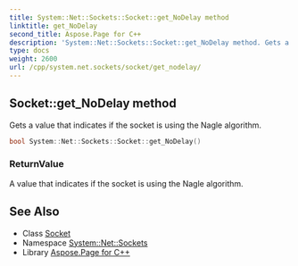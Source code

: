 ```yaml
---
title: System::Net::Sockets::Socket::get_NoDelay method
linktitle: get_NoDelay
second_title: Aspose.Page for C++
description: 'System::Net::Sockets::Socket::get_NoDelay method. Gets a value that indicates if the socket is using the Nagle algorithm in C++.'
type: docs
weight: 2600
url: /cpp/system.net.sockets/socket/get_nodelay/
---
```

## Socket::get_NoDelay method


Gets a value that indicates if the socket is using the Nagle algorithm.

```cpp
bool System::Net::Sockets::Socket::get_NoDelay()
```


### ReturnValue

A value that indicates if the socket is using the Nagle algorithm.

## See Also

* Class [Socket](../)
* Namespace [System::Net::Sockets](../../)
* Library [Aspose.Page for C++](../../../)
